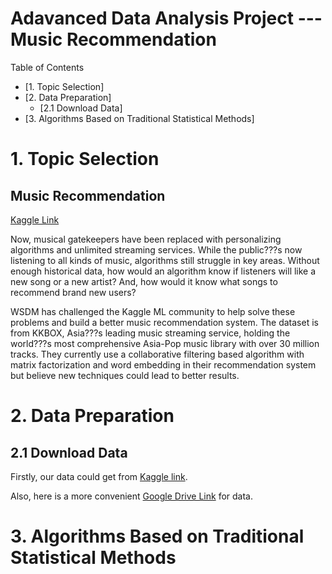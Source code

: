 Adavanced Data Analysis Project --- Music Recommendation 
======================

Table of Contents

* [1. Topic Selection]
* [2. Data Preparation]
  * [2.1 Download Data]
* [3. Algorithms Based on Traditional Statistical Methods]

# 1. Topic Selection


Music Recommendation
----
[Kaggle Link](https://www.kaggle.com/c/kkbox-music-recommendation-challenge)

Now, musical gatekeepers have been replaced with personalizing algorithms and unlimited streaming services. While the public???s now listening to all kinds of music, algorithms still struggle in key areas. Without enough historical data, how would an algorithm know if listeners will like a new song or a new artist? And, how would it know what songs to recommend brand new users?

WSDM has challenged the Kaggle ML community to help solve these problems and build a better music recommendation system. The dataset is from KKBOX, Asia???s leading music streaming service, holding the world???s most comprehensive Asia-Pop music library with over 30 million tracks. They currently use a collaborative filtering based algorithm with matrix factorization and word embedding in their recommendation system but believe new techniques could lead to better results.


# 2. Data Preparation

## 2.1 Download Data

Firstly, our data could get from [Kaggle link](https://www.kaggle.com/c/kkbox-music-recommendation-challenge/data). 

Also, here is a more convenient [Google Drive Link](https://drive.google.com/drive/folders/1l3O6N35fd6O7AUK8qaui_pu0QXX_KBw1) for data.

# 3. Algorithms Based on Traditional Statistical Methods



